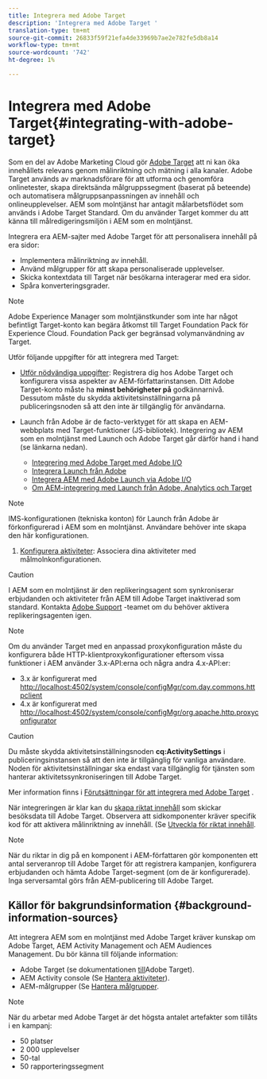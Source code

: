 ```yaml
---
title: Integrera med Adobe Target
description: 'Integrera med Adobe Target '
translation-type: tm+mt
source-git-commit: 26833f59f21efa4de33969b7ae2e782fe5db8a14
workflow-type: tm+mt
source-wordcount: '742'
ht-degree: 1%

---
```



# Integrera med Adobe Target{#integrating-with-adobe-target}

Som en del av Adobe Marketing Cloud gör [Adobe Target](http://www.adobe.com/solutions/testing-targeting/testandtarget.html) att ni kan öka innehållets relevans genom målinriktning och mätning i alla kanaler. Adobe Target används av marknadsförare för att utforma och genomföra onlinetester, skapa direktsända målgruppssegment (baserat på beteende) och automatisera målgruppsanpassningen av innehåll och onlineupplevelser. AEM som molntjänst har antagit målarbetsflödet som används i Adobe Target Standard. Om du använder Target kommer du att känna till målredigeringsmiljön i AEM som en molntjänst.

Integrera era AEM-sajter med Adobe Target för att personalisera innehåll på era sidor:

* Implementera målinriktning av innehåll.
* Använd målgrupper för att skapa personaliserade upplevelser.
* Skicka kontextdata till Target när besökarna interagerar med era sidor.
* Spåra konverteringsgrader.

>[!NOTE]
>
>Adobe Experience Manager som molntjänstkunder som inte har något befintligt Target-konto kan begära åtkomst till Target Foundation Pack för Experience Cloud.  Foundation Pack ger begränsad volymanvändning av Target.


Utför följande uppgifter för att integrera med Target:

* [Utför nödvändiga uppgifter](https://docs.adobe.com/content/help/en/experience-manager-65/administering/integration/target-requirements.html): Registrera dig hos Adobe Target och konfigurera vissa aspekter av AEM-författarinstansen. Ditt Adobe Target-konto måste ha **minst behörigheter på** godkännarnivå. Dessutom måste du skydda aktivitetsinställningarna på publiceringsnoden så att den inte är tillgänglig för användarna.

* Launch från Adobe är de facto-verktyget för att skapa en AEM-webbplats med Target-funktioner (JS-bibliotek). Integrering av AEM som en molntjänst med Launch och Adobe Target går därför hand i hand (se länkarna nedan).

   * [Integrering med Adobe Target med Adobe I/O](https://docs.adobe.com/content/help/en/experience-manager-65/administering/integration/integration-ims-adobe-io.html)
   * [Integrera Launch från Adobe](https://docs.adobe.com/content/help/en/experience-manager-learn/sites/integrations/adobe-launch-integration-tutorial-understand.html)
   * [Integrera AEM med Adobe Launch via Adobe I/O](https://helpx.adobe.com/experience-manager/using/aem_launch_adobeio_integration.html)
   * [Om AEM-integrering med Launch från Adobe, Analytics och Target](https://helpx.adobe.com/experience-manager/kt/integration/using/aem-launch-integration-tutorial-understand.html)

>[!NOTE]
>
>IMS-konfigurationen (tekniska konton) för Launch från Adobe är förkonfigurerad i AEM som en molntjänst. Användare behöver inte skapa den här konfigurationen.

1. [Konfigurera aktiviteter](https://docs.adobe.com/content/help/en/experience-manager-65/authoring/personalization/activitylib.html): Associera dina aktiviteter med målmolnkonfigurationen.

>[!CAUTION]
>
>I AEM som en molntjänst är den replikeringsagent som synkroniserar erbjudanden och aktiviteter från AEM till Adobe Target inaktiverad som standard. Kontakta [Adobe Support](https://helpx.adobe.com/contact/enterprise-support.ec.html#experience-manager) -teamet om du behöver aktivera replikeringsagenten igen.

>[!NOTE]
>
>Om du använder Target med en anpassad proxykonfiguration måste du konfigurera både HTTP-klientproxykonfigurationer eftersom vissa funktioner i AEM använder 3.x-API:erna och några andra 4.x-API:er:
>
>* 3.x är konfigurerat med [http://localhost:4502/system/console/configMgr/com.day.commons.httpclient](http://localhost:4502/system/console/configMgr/com.day.commons.httpclient)
>* 4.x är konfigurerat med [http://localhost:4502/system/console/configMgr/org.apache.http.proxyconfigurator](http://localhost:4502/system/console/configMgr/org.apache.http.proxyconfigurator)
>



>[!CAUTION]
>
>Du måste skydda aktivitetsinställningsnoden **cq:ActivitySettings** i publiceringsinstansen så att den inte är tillgänglig för vanliga användare. Noden för aktivitetsinställningar ska endast vara tillgänglig för tjänsten som hanterar aktivitetssynkroniseringen till Adobe Target.
>
>Mer information finns i [Förutsättningar för att integrera med Adobe Target](https://docs.adobe.com/content/help/en/experience-manager-65/administering/integration/target-requirements.html#securing-the-activity-settings-node) .

När integreringen är klar kan du [skapa riktat innehåll](https://docs.adobe.com/content/help/en/experience-manager-65/authoring/personalization/content-targeting-touch.html) som skickar besöksdata till Adobe Target. Observera att sidkomponenter kräver specifik kod för att aktivera målinriktning av innehåll. (Se [Utveckla för riktat innehåll](https://docs.adobe.com/content/help/en/experience-manager-65/developing/personlization/target.html).

>[!NOTE]
>
>När du riktar in dig på en komponent i AEM-författaren gör komponenten ett antal serveranrop till Adobe Target för att registrera kampanjen, konfigurera erbjudanden och hämta Adobe Target-segment (om de är konfigurerade). Inga serversamtal görs från AEM-publicering till Adobe Target.

## Källor för bakgrundsinformation {#background-information-sources}

Att integrera AEM som en molntjänst med Adobe Target kräver kunskap om Adobe Target, AEM Activity Management och AEM Audiences Management. Du bör känna till följande information:

* Adobe Target (se dokumentationen [till](https://marketing.adobe.com/resources/help/en_US/target/)Adobe Target).
* AEM Activity console (Se [Hantera aktiviteter](https://docs.adobe.com/content/help/en/experience-manager-65/authoring/personalization/activitylib.html)).
* AEM-målgrupper (Se [Hantera målgrupper](https://docs.adobe.com/content/help/en/experience-manager-65/authoring/personalization/managing-audiences.html).

>[!NOTE]
>
>När du arbetar med Adobe Target är det högsta antalet artefakter som tillåts i en kampanj:
>
>* 50 platser
>* 2 000 upplevelser
>* 50-tal
>* 50 rapporteringssegment
>


